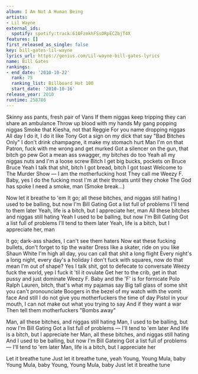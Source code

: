 ```yaml
---
album: I Am Not A Human Being
artists:
- Lil Wayne
external_ids:
  spotify: spotify:track:610FzmkhFSsORpECZbjT4X
features: []
first_released_as_single: false
key: bill-gates-lil-wayne
lyrics_url: https://genius.com/Lil-wayne-bill-gates-lyrics
name: Bill Gates
rankings:
- end_date: '2010-10-22'
  rank: 75
  ranking_list: Billboard Hot 100
  start_date: '2010-10-16'
release_year: 2010
runtime: 258786
---
```

Skinny ass pants, fresh pair of Vans
If them niggas keep tripping they can share an ambulance
Throw up blood with my hands
My gang popping niggas
Smoke that Kiesha, not that Reggie
For you name dropping niggas
All day I do it, I do it like Tony
Got a sign on my dick that say "Bad Bitches Only"
I don't drink champagne, it make my stomach hurt
Man I'm on that Patron, fuck with me wrong and get murked
Got a silencer on the gun, that bitch go pew
Got a mean ass swagger, my bitches do too
Yeah all my niggas nuts and I'm a loose screw
Bitch I get big bucks, pockets on Bruce Bruce
Yeah I talk that shit, bitch I got bread, bitch I got toast
Welcome to The Murder Show — I am the motherfucking host
They call me Weezy F. Baby, yes I do the fucking most
I'm at their throats until they choke
The God has spoke
I need a smoke, man
(Smoke break…)


Now let it breathe to 'em
It go; all these bitches, and niggas still hating
I used to be balling, but now I'm Bill Gating
Got a list full of problems
I'll tend to them later
Yeah, life is a bitch, but I appreciate her, man
All these bitches and niggas still hating
Yeah I used to be balling, but now I'm Bill Gating
Got a list full of problems
I'll tend to them later
Yeah, life is a bitch, but I appreciate her, man


It go; dark-ass shades, I can't see them haters
Now eat these fucking bullets, don't forget to tip the waiter
Dress like a skater, ride on you like Shaun White
I'm high all day, you can call that shit a long flight
Every night's a long night, every day's a holiday
I don't fuck with squares, now do that mean I'm out of shape?
Yes I talk shit, got to defecate to conversate
Weezy fuck the world, yep I fuck it 'til it ovulate
Get her to the crib, get in that pussy and just dominate
Weezy F. Baby and the 'F' is for fornicate
Polo Ralph Lauren, bitch, that's what my pajamas say
Big tall glass of some shit you can't pronounciate
Boogers in the bezel of my watch with the vomit face
And still I do not give you motherfuckers the time of day
Pistol in your mouth, I can not make out what you trying to say
And if they want a war
Then tell them motherfuckers "Bombs away"


Man, all these bitches, and niggas still hating
Man, I used to be balling, but now I'm Bill Gating
Got a list full of problems — I'll tend to 'em later
And life is a bitch, but I appreciate her
Man, all these bitches, and niggas still hating
And I used to be balling, but now I'm Bill Gateing
Got a list full of problems — I'll tend to 'em later
Man, life is a bitch, but I appreciate her


Let it breathe tune
Just let it breathe tune, yeah
Young, Young Mula, baby
Young Mula, baby
Young, Young Mula, baby
Just let it breathe tune
